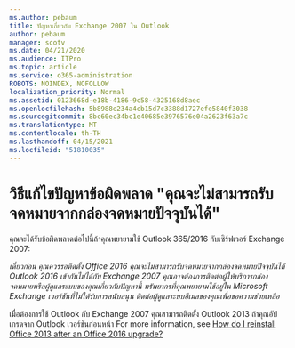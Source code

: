 ```yaml
---
ms.author: pebaum
title: ปัญหาเกี่ยวกับ Exchange 2007 ใน Outlook
author: pebaum
manager: scotv
ms.date: 04/21/2020
ms.audience: ITPro
ms.topic: article
ms.service: o365-administration
ROBOTS: NOINDEX, NOFOLLOW
localization_priority: Normal
ms.assetid: 0123668d-e18b-4186-9c58-4325168d8aec
ms.openlocfilehash: 5b8988e234a4cb15d7c3388d1727efe5840f3038
ms.sourcegitcommit: 8bc60ec34bc1e40685e3976576e04a2623f63a7c
ms.translationtype: MT
ms.contentlocale: th-TH
ms.lasthandoff: 04/15/2021
ms.locfileid: "51810035"
---
```

# <a name="solution-for-error-you-wont-be-able-to-receive-mail-from-a-current-mailbox"></a>วิธีแก้ไขปัญหาข้อผิดพลาด "คุณจะไม่สามารถรับจดหมายจากกล่องจดหมายปัจจุบันได้"
คุณจะได้รับข้อผิดพลาดต่อไปนี้ถ้าคุณพยายามใช้ Outlook 365/2016 กับเซิร์ฟเวอร์ Exchange 2007:

*เดี๋ยวก่อน คุณควรรอติดตั้ง Office 2016 คุณจะไม่สามารถรับจดหมายจากกล่องจดหมายปัจจุบันได้ Outlook 2016 เข้ากันไม่ได้กับ Exchange 2007 คุณอาจต้องการติดต่อผู้ให้บริการกล่องจดหมายหรือผู้ดูแลระบบของคุณเกี่ยวกับปัญหานี้ ทรัพยากรที่คุณพยายามใช้อยู่ใน Microsoft Exchange เวอร์ชันที่ไม่ได้รับการสนับสนุน ติดต่อผู้ดูแลระบบอีเมลของคุณเพื่อขอความช่วยเหลือ*

เมื่อต้องการใช้ Outlook กับ Exchange 2007 คุณสามารถติดตั้ง Outlook 2013 ถ้าคุณอัปเกรดจาก Outlook เวอร์ชันก่อนหน้า For more information, see [How do I reinstall Office 2013 after an Office 2016 upgrade?](https://support.office.com/article/a6ca92f4-cbb4-4609-9fdb-f8d3dd6812f3)